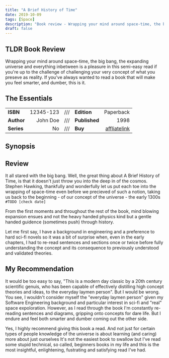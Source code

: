 ```yaml
---
title: "A Brief History of Time"
date: 2019-10-09
tags: [Space]
description: "Book review - Wrapping your mind around space-time, the big bang, the expanding universe and everything inbetween is a pleasure in this semi-easy read if you're up to the challenge of challenging your very concept of what you preseve as reality."
draft: false
---
```




<!-- A Hook -->
## TLDR Book Review

Wrapping your mind around space-time, the big bang, the expanding universe and everything inbetween is a pleasure in this semi-easy read if you're up to the challenge of challenging your very concept of what you preseve as reality. If you've always wanted to read a book that will make you feel smarter, and dumber, this is it.

<!-- Essential Book Information -->
## The Essentials

| | | | | |
| :--- | ---:| :---: | :--- | ---: |
| **ISBN** | 12345-123 | /// | **Edition** | Paperback |
| **Author** | John Doe | /// | **Published** | 1998 |
| **Series** | No | /// | **Buy** | [affliatelink](www.example.com) |

<!-- Basic Plot Summary -->
## Synopsis


<!-- Your Praise and Critique -->
## Review

It all stared with the big bang. Well, the great thing about A Brief History of Time, is that it doesn't just throw you into the deep in of the cosmos. Stephen Hawking, thankfully and wonderfully let us put each toe into the wrapping of space-time even before we precieved of such a notion, taking us back to the beginning - of our concept of the universe - the early 1300s `#TODO [check date]`

From the first moments and throughout the rest of the book, mind blowing expansion ensues and not the heavy handed physics kind but a gentle handed guidence (sometimes push) through history.

Let me first say, I have a background in engineering and a preference to hard sci-fi novels so it was a bit of surprise when, even in the early chapters, I had to re-read sentences and sections once or twice before fully understanding the concept and its consequence to previously understood and validated theories.

<!-- Your Recommendation -->
## My Recommendation

It would be too easy to say, "This is a modern day classic by a 20th century scientific genuis, who has been capable of effectively distilling high concept theories and ideas, to the everyday laymen person". But I would be wrong. You see, I wouldn't consider myself the "everyday laymen person" given my Software Engineering background and particular interest in sci-fi and "real" space expoloration. However, as I read through the book I'm constantly re-reading sentences and diagrams, gripping onto concepts for dare life. But I endure and feel both smarter and dumber coming out the other side.

Yes, I highly recommend giving this book a read. And not just for certain types of people
knowledge of the universe is about learning (and caring) more about just ourselves
It's not the easiest book to swallow but I've read some stupid technical, so called, beginners books in my life and this is the most insightful, enlightening, fustrating and satisfying read I've had.

<!-- Your Rating -->


